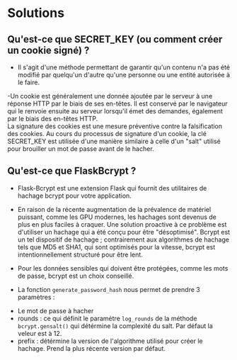 # Solutions

## Qu'est-ce que SECRET_KEY (ou comment créer un cookie signé) ?

- Il s'agit d'une méthode permettant de garantir qu'un contenu n'a pas été modifié par quelqu'un d'autre qu'une personne ou une entité autorisée à le faire.

-Un cookie est généralement une donnée ajoutée par le serveur à une réponse HTTP par le biais de ses en-têtes. Il est conservé par le navigateur qui le renvoie ensuite au serveur lorsqu'il émet des demandes, également par le biais des en-têtes HTTP.<br/> 
La signature des cookies est une mesure préventive contre la falsification des cookies. Au cours du processus de signature d'un cookie, la clé SECRET_KEY est utilisée d'une manière similaire à celle d'un "salt" utilisé pour brouiller un mot de passe avant de le hacher.


## Qu'est-ce que FlaskBcrypt ?

- Flask-Bcrypt est une extension Flask qui fournit des utilitaires de hachage bcrypt pour votre application.
- En raison de la récente augmentation de la prévalence de matériel puissant, comme les GPU modernes, les hachages sont devenus de plus en plus faciles à craquer. Une solution proactive à ce problème est d'utiliser un hachage qui a été conçu pour être "désoptimisé". Bcrypt est un tel dispositif de hachage ; contrairement aux algorithmes de hachage tels que MD5 et SHA1, qui sont optimisés pour la vitesse, bcrypt est intentionnellement structuré pour être lent.
- Pour les données sensibles qui doivent être protégées, comme les mots de passe, bcrypt est un choix conseillé.

- La fonction `generate_password_hash` nous permet de prendre 3 paramètres :
* Le mot de passe à hacher
* rounds : ce qui définit le paramétre `log_rounds` de la méthode `bcrypt.gensalt()` qui détérmine la complexité du salt. Par défaut la veleur est à 12.
* prefix : détérmine la version de l'algorithme utilisé pour créer le hachage. Prend la plus récente version par défaut.


 
